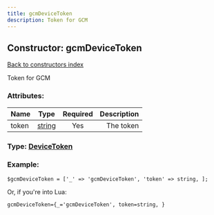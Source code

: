 ```yaml
---
title: gcmDeviceToken
description: Token for GCM
---
```

## Constructor: gcmDeviceToken  
[Back to constructors index](index.md)



Token for GCM

### Attributes:

| Name     |    Type       | Required | Description |
|----------|:-------------:|:--------:|------------:|
|token|[string](../types/string.md) | Yes|The token|



### Type: [DeviceToken](../types/DeviceToken.md)


### Example:

```
$gcmDeviceToken = ['_' => 'gcmDeviceToken', 'token' => string, ];
```  

Or, if you're into Lua:  


```
gcmDeviceToken={_='gcmDeviceToken', token=string, }

```


